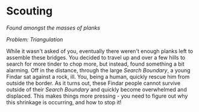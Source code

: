 # Scouting

_Found amongst the masses of planks_

_Problem: Triangulation_

While it wasn't asked of you, eventually there weren't enough planks left to assemble these bridges. You decided to travel up and over a few hills to search for more tinder to chop more, but instead, found something a bit alarming. Off in the distance, through the large _Search Boundary_, a young Findar sat against a rock, ill. You, being a human, quickly rescue him from outside the border. As it turns out, these Findar people cannot survive outside of their _Search Boundary_ and quickly become overwhelmed and displaced. This makes things more pressing - you need to figure out why this shrinkage is occurring, and how to stop it!
